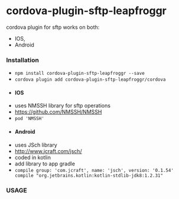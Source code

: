 # cordova-plugin-sftp-leapfroggr
cordova plugin for sftp 
works on both:
* IOS,
* Android

### Installation
* `npm install cordova-plugin-sftp-leapfroggr --save`
* `cordova plugin add cordova-plugin-sftp-leapfroggr/cordova`

- #### IOS
* uses NMSSH library for sftp operations
* https://github.com/NMSSH/NMSSH
* `pod 'NMSSH'`

- #### Android
* uses JSch library
* http://www.jcraft.com/jsch/
* coded in kotlin
* add library to app gradle
* ``compile group: 'com.jcraft', name: 'jsch', version: '0.1.54'
    compile "org.jetbrains.kotlin:kotlin-stdlib-jdk8:1.2.31"``

### USAGE
